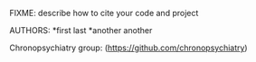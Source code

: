 FIXME: describe how to cite your code and project

AUTHORS:
*first last
*another another

Chronopsychiatry group: (https://github.com/chronopsychiatry)




